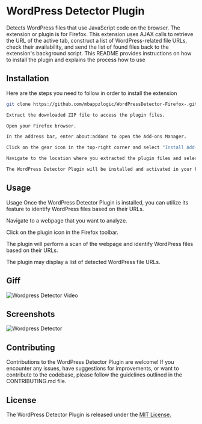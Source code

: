 
# WordPress Detector Plugin

Detects WordPress files that use JavaScript code on the browser. The extension or plugin is for Firefox. This extension uses AJAX calls to retrieve the URL of the active tab, construct a list of WordPress-related file URLs, check their availability, and send the list of found files back to the extension's background script. This README provides instructions on how to install the plugin and explains the process how to use 



## Installation

Here are the steps you need to follow in order to install the extension

```bash
git clone https://github.com/mbappzlogic/WordPressDetector-Firefox-.git
```


```bash
Extract the downloaded ZIP file to access the plugin files.

Open your Firefox browser.

In the address bar, enter about:addons to open the Add-ons Manager.

Click on the gear icon in the top-right corner and select "Install Add-on From File" from the dropdown menu.

Navigate to the location where you extracted the plugin files and select the manifest.json file.

The WordPress Detector Plugin will be installed and activated in your Firefox browser.
```
    
## Usage 
Usage
Once the WordPress Detector Plugin is installed, you can utilize its feature to identify WordPress files based on their URLs.

Navigate to a webpage that you want to analyze.

Click on the plugin icon in the Firefox toolbar.

The plugin will perform a scan of the webpage and identify WordPress files based on their URLs.

The plugin may display a list of detected WordPress file URLs.

## Giff

![Wordpress Detector Video](https://github.com/mbappzlogic/WordPressDetector-Firefox-/assets/125997781/abfa1c2e-c90f-4527-a9ea-0b2686b971d4)

## Screenshots

![Wordpress Detector ](https://github.com/mbappzlogic/WordPressDetector-Firefox-/assets/125997781/e6b87a24-c3dd-4ea7-8e41-672302062d6e)



## Contributing

Contributions to the WordPress Detector Plugin are welcome! If you encounter any issues, have suggestions for improvements, or want to contribute to the codebase, please follow the guidelines outlined in the CONTRIBUTING.md file.


## License

The WordPress Detector Plugin is released under the 
[MIT License.](https://choosealicense.com/licenses/mit/)

